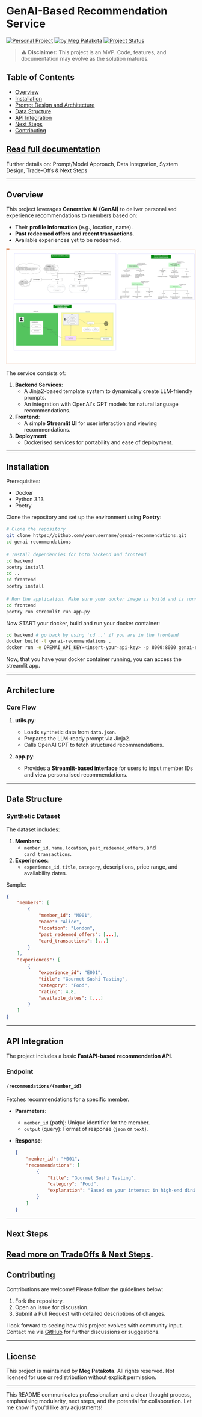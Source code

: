 # GenAI-Based Recommendation Service

[![Personal Project](https://img.shields.io/badge/Project-Personal-green)](https://meg-patakota.github.io)
[![by Meg Patakota](https://img.shields.io/badge/by-Meg%20Patakota-blue)](https://meg-patakota.github.io)
[![Project Status](https://img.shields.io/badge/Status-In%20Development-orange)](https://github.com/yourusername/genai-recommendations)

> ⚠️ **Disclaimer:** This project is an MVP. Code, features, and documentation may evolve as the solution matures.

## Table of Contents
- [Overview](#overview)
- [Installation](#installation)
- [Prompt Design and Architecture](#prompt-design-and-architecture)
- [Data Structure](#data-structure)
- [API Integration](#api-integration)
- [Next Steps](#next-steps)
- [Contributing](#contributing)

## [Read full documentation ](./docs/documentation.md)
Further details on: Prompt/Model Approach, Data Integration, System Design, Trade-Offs & Next Steps

---

## Overview

This project leverages **Generative AI (GenAI)** to deliver personalised experience recommendations to members based on:
- Their **profile information** (e.g., location, name).
- **Past redeemed offers** and **recent transactions**.
- Available experiences yet to be redeemed.

![Architecture](./images/ProcessDiagram.png)

The service consists of:
1. **Backend Services**:
   - A Jinja2-based template system to dynamically create LLM-friendly prompts.
   - An integration with OpenAI's GPT models for natural language recommendations.
2. **Frontend**:
   - A simple **Streamlit UI** for user interaction and viewing recommendations.
3. **Deployment**:
   - Dockerised services for portability and ease of deployment.

---

## Installation

Prerequisites:
- Docker
- Python 3.13
- Poetry

Clone the repository and set up the environment using **Poetry**:

```bash
# Clone the repository
git clone https://github.com/yourusername/genai-recommendations.git
cd genai-recommendations

# Install dependencies for both backend and frontend 
cd backend 
poetry install
cd ..
cd frontend
poetry install

# Run the application. Make sure your docker image is build and is running. Then, try with input user ID `M001` or `M002` to see the recommendations.
cd frontend
poetry run streamlit run app.py
```

Now START your docker, build and run your docker container:

```bash
cd backend # go back by using 'cd ..' if you are in the frontend
docker build -t genai-recommendations .
docker run -e OPENAI_API_KEY=<insert-your-api-key> -p 8000:8000 genai-recommendations
```

Now, that you have your docker container running, you can access the streamlit app.

---

## Architecture
### Core Flow

1. **utils.py**:
   - Loads synthetic data from `data.json`.
   - Prepares the LLM-ready prompt via Jinja2.
   - Calls OpenAI GPT to fetch structured recommendations.

2. **app.py**:
   - Provides a **Streamlit-based interface** for users to input member IDs and view personalised recommendations.

---

## Data Structure

### Synthetic Dataset

The dataset includes:
1. **Members**:
   - `member_id`, `name`, `location`, `past_redeemed_offers`, and `card_transactions`.
2. **Experiences**:
   - `experience_id`, `title`, `category`, descriptions, price range, and availability dates.

Sample:
```json
{
    "members": [
        {
            "member_id": "M001",
            "name": "Alice",
            "location": "London",
            "past_redeemed_offers": [...],
            "card_transactions": [...]
        }
    ],
    "experiences": [
        {
            "experience_id": "E001",
            "title": "Gourmet Sushi Tasting",
            "category": "Food",
            "rating": 4.8,
            "available_dates": [...]
        }
    ]
}
```
---

## API Integration

The project includes a basic **FastAPI-based recommendation API**. 

### Endpoint

#### `/recommendations/{member_id}`
Fetches recommendations for a specific member.

- **Parameters**:  
  - `member_id` (path): Unique identifier for the member.
  - `output` (query): Format of response (`json` or `text`).

- **Response**:
  ```json
  {
      "member_id": "M001",
      "recommendations": [
          {
              "title": "Gourmet Sushi Tasting",
              "category": "Food",
              "explanation": "Based on your interest in high-end dining experiences..."
          }
      ]
  }
  ```

---

## Next Steps

[Read more on TradeOffs & Next Steps](/docs/documentation.md).
---

## Contributing

Contributions are welcome! Please follow the guidelines below:
1. Fork the repository.
2. Open an issue for discussion.
3. Submit a Pull Request with detailed descriptions of changes.

I look forward to seeing how this project evolves with community input. Contact me via [GitHub](https://meg-patakota.github.io) for further discussions or suggestions.

---

## License

This project is maintained by **Meg Patakota**. All rights reserved. Not licensed for use or redistribution without explicit permission.

---

This README communicates professionalism and a clear thought process, emphasising modularity, next steps, and the potential for collaboration. Let me know if you'd like any adjustments!
